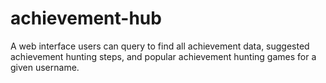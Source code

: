 # achievement-hub
A web interface users can query to find all achievement data, suggested achievement hunting steps, and popular achievement hunting games for a given username.
